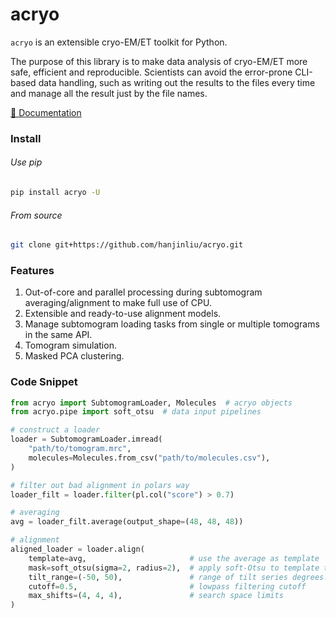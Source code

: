 # acryo

`acryo` is an extensible cryo-EM/ET toolkit for Python.

The purpose of this library is to make data analysis of cryo-EM/ET more safe, efficient and reproducible.
Scientists can avoid the error-prone CLI-based data handling, such as writing out the results to the files every time and manage all the result just by the file names.

[📘 Documentation](https://hanjinliu.github.io/acryo/)

### Install

###### Use pip

```bash
pip install acryo -U
```

###### From source

```bash
git clone git+https://github.com/hanjinliu/acryo.git
```

### Features

1. Out-of-core and parallel processing during subtomogram averaging/alignment to make full use of CPU.
2. Extensible and ready-to-use alignment models.
3. Manage subtomogram loading tasks from single or multiple tomograms in the same API.
4. Tomogram simulation.
5. Masked PCA clustering.

### Code Snippet

```Python
from acryo import SubtomogramLoader, Molecules  # acryo objects
from acryo.pipe import soft_otsu  # data input pipelines

# construct a loader
loader = SubtomogramLoader.imread(
    "path/to/tomogram.mrc",
    molecules=Molecules.from_csv("path/to/molecules.csv"),
)

# filter out bad alignment in polars way
loader_filt = loader.filter(pl.col("score") > 0.7)

# averaging
avg = loader_filt.average(output_shape=(48, 48, 48))

# alignment
aligned_loader = loader.align(
    template=avg,                       # use the average as template
    mask=soft_otsu(sigma=2, radius=2),  # apply soft-Otsu to template to make the mask
    tilt_range=(-50, 50),               # range of tilt series degrees.
    cutoff=0.5,                         # lowpass filtering cutoff
    max_shifts=(4, 4, 4),               # search space limits
)

```
